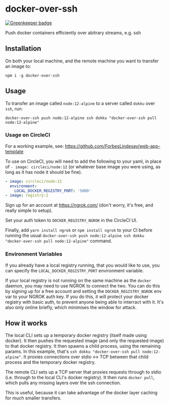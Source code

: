 # docker-over-ssh

[![Greenkeeper badge](https://badges.greenkeeper.io/ForbesLindesay/docker-over-ssh.svg)](https://greenkeeper.io/)

Push docker containers efficiently over abitrary streams, e.g. ssh

## Installation

On both your local machine, and the remote machine you want to transfer an image to:

```
npm i -g docker-over-ssh
```

## Usage

To transfer an image called `node:12-alpine` to a server called `dokku` over `ssh`, run:

```
docker-over-ssh push node:12-alpine ssh dokku "docker-over-ssh pull node:12-alpine"
```

### Usage on CircleCI

For a working example, see: https://github.com/ForbesLindesay/web-app-template

To use on CircleCI, you will need to add the following to your yaml, in place of `- image: circleci/node:12` (or whatever base image you were using, as long as it has node it should be fine).

```yaml
- image: circleci/node:12
  environment:
    LOCAL_DOCKER_REGISTRY_PORT: '5000'
- image: registry:2
```

Sign up for an account at https://ngrok.com/ (don't worry, it's free, and really simple to setup).

Set your auth token to `DOCKER_REGISTRY_NGROK` in the CircleCI UI.

Finally, add `yarn install ngrok` or `npm install ngrok` to your CI before running the usual `docker-over-ssh push node:12-alpine ssh dokku "docker-over-ssh pull node:12-alpine"` command.

### Environment Variables

If you already have a local registry running, that you would like to use, you can specify the `LOCAL_DOCKER_REGISTRY_PORT` environment variable.

If your local registry is not running on the same machine as the `docker` daemon, you may need to use NGROK to connect the two. You can do this by signing up for a free account and setting the `DOCKER_REGISTRY_NGROK` env var to your NGROK auth key. If you do this, it will protect your docker registry with basic auth, to prevent anyone being able to interract with it. It's also only online briefly, which minimises the window for attack.

## How it works

The local CLI sets up a temporary docker registry (itself made using docker). It then pushes the requested image (and only the requested image) to that docker registry. It then spawns a child process, using the remaining params. In this example, that's `ssh dokku "docker-over-ssh pull node:12-alpine"`. It proxies connections over stdio <-> TCP between that child process and the temporary docker registry.

The remote CLI sets up a TCP server that proxies requests through to stdio (i.e. through to the local CLI's docker registry). It then runs `docker pull`, which pulls any missing layers over the ssh connection.

This is useful, because it can take advantage of the docker layer caching for much smaller transfers.

